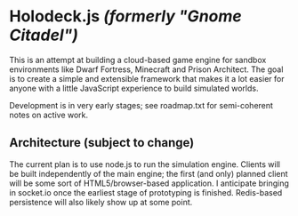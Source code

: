 # Holodeck.js *(formerly "Gnome Citadel")*

This is an attempt at building a cloud-based game engine for sandbox environments like Dwarf Fortress, Minecraft and Prison Architect. The goal is to create a simple and extensible framework that makes it a lot easier for anyone with a little JavaScript experience to build simulated worlds.

Development is in very early stages; see roadmap.txt for semi-coherent notes on active work.

## Architecture (subject to change)

The current plan is to use node.js to run the simulation engine. Clients will be built independently of the main engine; the first (and only) planned client will be some sort of HTML5/browser-based application. I anticipate bringing in socket.io once the earliest stage of prototyping is finished. Redis-based persistence will also likely show up at some point.
